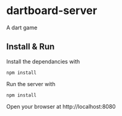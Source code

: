 # dartboard-server

A dart game

## Install & Run

Install the dependancies with

```
npm install
```

Run the server with
```
npm install
```

Open your browser at http://localhost:8080
